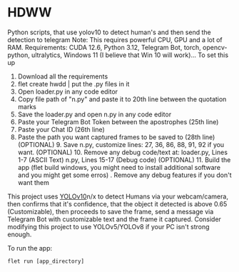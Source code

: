 # HDWW

Python scripts, that use yolov10 to detect human's and then send the detection to telegram
Note: This requires powerful CPU, GPU and a lot of RAM.
Requirements: CUDA 12.6, Python 3.12, Telegram Bot, torch, opencv-python, ultralytics, Windows 11 (I believe that Win 10 will work)...
To set this up
1. Download all the requirements
2. flet create hwdd | put the .py files in it
3. Open loader.py in any code editor
4. Copy file path of "n.py" and paste it to 20th line between the quotation marks
5. Save the loader.py and open n.py in any code editor
6. Paste your Telegram Bot Token between the apostrophes (25th line)
7. Paste your Chat ID (26th line)
8. Paste the path you want captured frames to be saved to (28th line)
(OPTIONAL) 9. Save n.py, customize lines: 27, 36, 86, 88, 91, 92 if you want.
(OPTIONAL) 10. Remove any debug code/text at:
loader.py, Lines 1-7 (ASCII Text)
n.py, Lines 15-17 (Debug code)
(OPTIONAL) 11. Build the app (flet build windows, you might need to install additional software and you might get some erros)
. Remove any debug features if you don't want them


This project uses [YOLOv10](https://github.com/THU-MIG/yolov10)n/x to detect Humans via your webcam/camera, then confirms that it's confidence, that the object it detected is above 0.65 (Customizable), then proceeds to save the frame, send a message via Telegram Bot with customizable text and the frame it captured. Consider modifying this project to use YOLOv5/YOLOv8 if your PC isn't strong enough.

To run the app:

```
flet run [app_directory]
```
